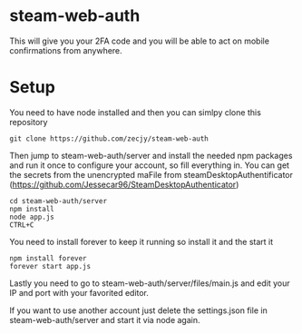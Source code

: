 # steam-web-auth
This will give you your 2FA code and you will be able to act on mobile confirmations from anywhere.
# Setup
You need to have node installed and then you can simlpy clone this repository
```
git clone https://github.com/zecjy/steam-web-auth
```
Then jump to steam-web-auth/server and install the needed npm packages and run it once to configure your account, so fill everything in.
You can get the secrets from the unencrypted maFile from steamDesktopAuthentificator (https://github.com/Jessecar96/SteamDesktopAuthenticator)
```
cd steam-web-auth/server
npm install
node app.js
CTRL+C
```
You need to install forever to keep it running so install it and the start it
```
npm install forever
forever start app.js
```
Lastly you need to go to steam-web-auth/server/files/main.js and edit your IP and port with your favorited editor.

If you want to use another account just delete the settings.json file in steam-web-auth/server and start it via node again.